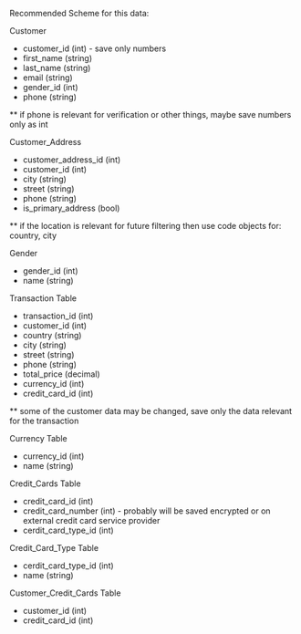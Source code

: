 Recommended Scheme for this data:

Customer
- customer_id (int) - save only numbers
- first_name (string)
- last_name (string)
- email (string)
- gender_id (int)
- phone (string)

** if phone is relevant for verification or other things, maybe save numbers only as int

Customer_Address
- customer_address_id (int)
- customer_id (int)
- city (string)
- street (string)
- phone (string)
- is_primary_address (bool)

** if the location is relevant for future filtering then use code objects for: country, city


Gender
- gender_id (int)
- name (string)


Transaction Table
- transaction_id (int)
- customer_id (int)
- country (string)
- city (string)
- street (string)
- phone (string)
- total_price (decimal)
- currency_id (int)
- credit_card_id (int)

** some of the customer data may be changed, save only the data relevant for the transaction


Currency Table
- currency_id (int)
- name (string)


Credit_Cards Table
- credit_card_id (int)
- credit_card_number (int) - probably will be saved encrypted or on external credit card service provider
- cerdit_card_type_id (int)


Credit_Card_Type Table
- cerdit_card_type_id (int)
- name (string)


Customer_Credit_Cards Table
- customer_id (int)
- credit_card_id (int)